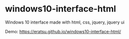 # windows10-interface-html
Windows 10 interface made with html, css, jquery, jquery ui

Demo: https://eratsu.github.io/windows10-interface-html/

